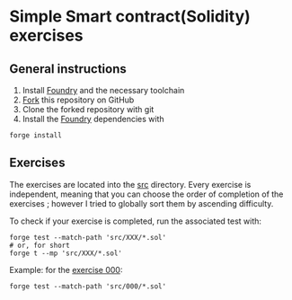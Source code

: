 # Simple Smart contract(Solidity) exercises

## General instructions

1. Install [Foundry](https://book.getfoundry.sh/) and the necessary toolchain
2. [Fork](https://github.com/mathieu-bour/mewo-contracts-exercises/fork) this repository on GitHub
3. Clone the forked repository with git
4. Install the [Foundry](https://book.getfoundry.sh/) dependencies with

```shell
forge install
```

## Exercises

The exercises are located into the [src](./src/) directory.
Every exercise is independent, meaning that you can choose the order of completion of the exercises ; however I tried to globally sort them by ascending difficulty.

To check if your exercise is completed, run the associated test with:

```shell
forge test --match-path 'src/XXX/*.sol'
# or, for short
forge t --mp 'src/XXX/*.sol'
```

Example: for the [exercise 000](src/000/):

```shell
forge test --match-path 'src/000/*.sol'
```
